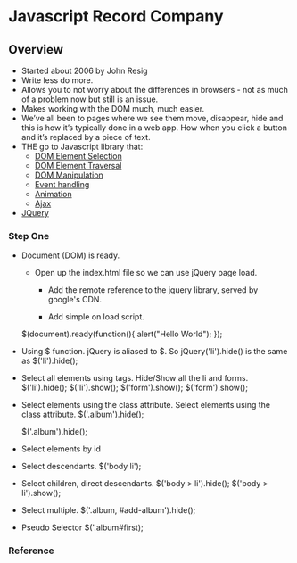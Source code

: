 # Javascript Record Company

## Overview
   * Started about 2006 by John Resig
   * Write less do more.
   * Allows you to not worry about the differences in browsers - not as much of a problem now but still is an issue. 
   * Makes working with the DOM much, much easier. 
   * We’ve all been to pages where we see them move, disappear, hide
   and this is how it’s typically done in a web app. How when you
   click a button and it’s replaced by a piece of text.
   * THE go to Javascript library that:
     * [DOM Element Selection](http://api.jquery.com/category/selectors/)
     * [DOM Element Traversal](http://api.jquery.com/category/traversing/)
     * [DOM Manipulation](http://api.jquery.com/category/manipulation/)
     * [Event handling](http://api.jquery.com/category/events/)
     * [Animation](http://api.jquery.com/category/effects/)
     * [Ajax](http://api.jquery.com/category/ajax/)
   * [JQuery](http://jquery.com/)

### Step One
  * Document (DOM) is ready.
    * Open up the index.html file so we can use jQuery page load.
      * Add the remote reference to the jquery library, served by google's CDN.
        <script src="https://ajax.googleapis.com/ajax/libs/jquery/1.10.2/jquery.min.js"></script>

      * Add simple on load script.
        <script src='src/simple_onload.js'></script>
    $(document).ready(function(){
      alert("Hello World");
    });
  * Using $ function.
    jQuery is aliased to $. So jQuery('li').hide() is the same as $('li').hide();
  * Select all elements using tags. Hide/Show all the li and forms.
    $('li').hide();
    $('li').show();
    $('form').show();
    $('form').show();
  * Select elements using the class attribute.
    Select elements using the class attribute. $('.album').hide();

    $('.album').hide();
    
  * Select elements by id

  * Select descendants.
    $('body li');

  * Select children, direct descendants.
    $('body > li').hide();
    $('body > li').show();
  * Select multiple.
    $('.album, #add-album').hide();
  * Pseudo Selector
    $('.album#first);

### Reference 



